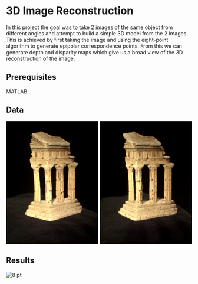 # 3D Image Reconstruction
In this project the goal was to take 2 images of the same object from different angles and attempt to build a simple 3D model from the 2 images. This is achieved by first taking the image and using the eight-point algorithm to generate epipolar correspondence points. From this we can generate depth and disparity maps which give us a broad view of the 3D reconstruction of the image. 


## Prerequisites
MATLAB

## Data
<img alt="image 1" src="data/im1.png" width="250">
<img alt="image 2" src="data/im2.png" width="250">

## Results
<img alt="8 pt" src="data/3.1.1 Eight Point Result.png" width="250">



